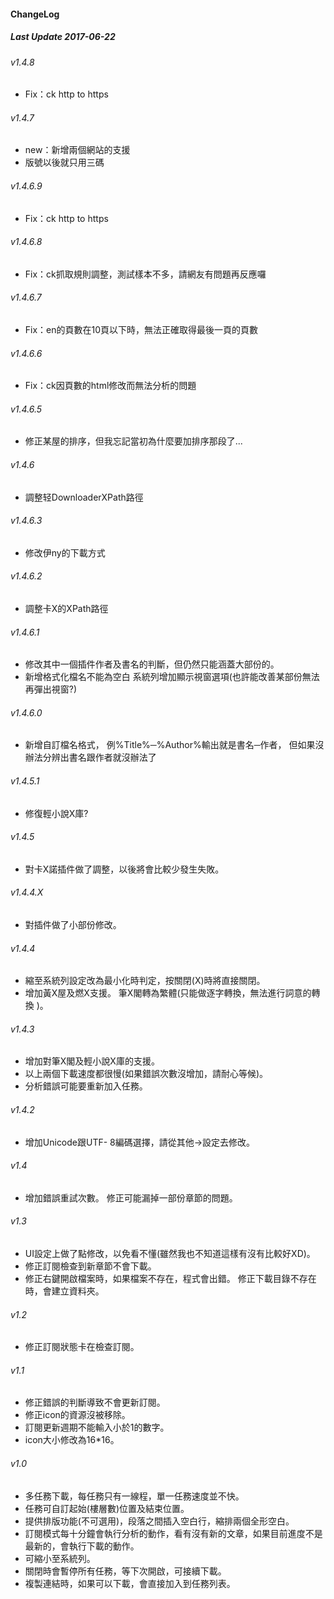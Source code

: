 #### ChangeLog 
##### Last Update 2017-06-22


###### v1.4.8
- Fix：ck http to https

###### v1.4.7
- new：新增兩個網站的支援
- 版號以後就只用三碼

###### v1.4.6.9
- Fix：ck http to https

###### v1.4.6.8
- Fix：ck抓取規則調整，測試樣本不多，請網友有問題再反應囉

###### v1.4.6.7
- Fix：en的頁數在10頁以下時，無法正確取得最後一頁的頁數

######  v1.4.6.6
- Fix：ck因頁數的html修改而無法分析的問題

###### v1.4.6.5
- 修正某屋的排序，但我忘記當初為什麼要加排序那段了...

###### v1.4.6
- 調整轻DownloaderXPath路徑

###### v1.4.6.3
- 修改伊ny的下載方式

###### v1.4.6.2
- 調整卡X的XPath路徑

###### v1.4.6.1
- 修改其中一個插件作者及書名的判斷，但仍然只能涵蓋大部份的。
- 新增格式化檔名不能為空白 系統列增加顯示視窗選項(也許能改善某部份無法再彈出視窗?)


###### v1.4.6.0 
- 新增自訂檔名格式， 例%Title%─%Author%輸出就是書名─作者， 但如果沒辦法分辨出書名跟作者就沒辦法了

###### v1.4.5.1 
- 修復輕小說X庫?

###### v1.4.5
- 對卡X諾插件做了調整，以後將會比較少發生失敗。

###### v1.4.4.X
- 對插件做了小部份修改。

###### v1.4.4
- 縮至系統列設定改為最小化時判定，按關閉(X)時將直接關閉。 
- 增加黃X屋及燃X支援。 筆X閣轉為繁體(只能做逐字轉換，無法進行詞意的轉換 )。

###### v1.4.3 
- 增加對筆X閣及輕小說X庫的支援。 
- 以上兩個下載速度都很慢(如果錯誤次數沒增加，請耐心等候)。 
- 分析錯誤可能要重新加入任務。

###### v1.4.2
- 增加Unicode跟UTF- 8編碼選擇，請從其他→設定去修改。

###### v1.4
- 增加錯誤重試次數。 修正可能漏掉一部份章節的問題。

###### v1.3
- UI設定上做了點修改，以免看不懂(雖然我也不知道這樣有沒有比較好XD)。 
- 修正訂閱檢查到新章節不會下載。
- 修正右鍵開啟檔案時，如果檔案不存在，程式會出錯。 修正下載目錄不存在時，會建立資料夾。

###### v1.2
- 修正訂閱狀態卡在檢查訂閱。

###### v1.1
- 修正錯誤的判斷導致不會更新訂閱。 
- 修正icon的資源沒被移除。 
- 訂閱更新週期不能輸入小於1的數字。 
- icon大小修改為16*16。

###### v1.0
- 多任務下載，每任務只有一線程，單一任務速度並不快。 
- 任務可自訂起始(樓層數)位置及結束位置。 
- 提供排版功能(不可選用)，段落之間插入空白行，縮排兩個全形空白。
- 訂閱模式每十分鐘會執行分析的動作，看有沒有新的文章，如果目前進度不是最新的，會執行下載的動作。 
- 可縮小至系統列。 
- 關閉時會暫停所有任務，等下次開啟，可接續下載。
- 複製連結時，如果可以下載，會直接加入到任務列表。
